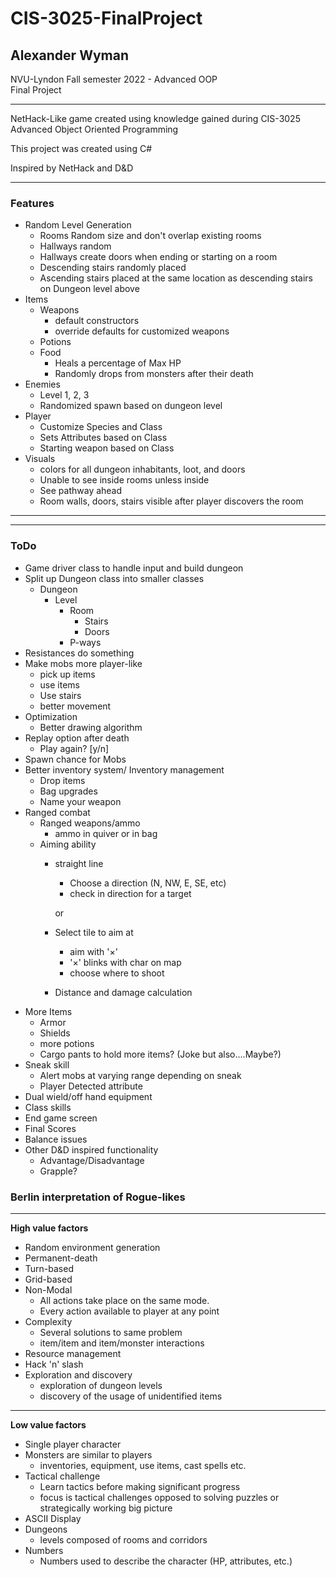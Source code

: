 # CIS-3025-FinalProject
## Alexander Wyman
NVU-Lyndon Fall semester 2022 - Advanced OOP   
Final Project

---

NetHack-Like game created using knowledge gained during CIS-3025 Advanced Object Oriented Programming

This project was created using C# 

Inspired by NetHack and D&D

---

### Features
- Random Level Generation
    - Rooms Random size and don't overlap existing rooms
    - Hallways random
    - Hallways create doors when ending or starting on a room
    - Descending stairs randomly placed 
    - Ascending stairs placed at the same location as descending stairs on Dungeon level above
- Items
    - Weapons
        - default constructors
        - override defaults for customized weapons
    - Potions
    - Food
        - Heals a percentage of Max HP
        - Randomly drops from monsters after their death
- Enemies
    - Level 1, 2, 3
    - Randomized spawn based on dungeon level
- Player
    - Customize Species and Class
    - Sets Attributes based on Class
    - Starting weapon based on Class
- Visuals
    - colors for all dungeon inhabitants, loot, and doors
    - Unable to see inside rooms unless inside
    - See pathway ahead
    - Room walls, doors, stairs visible after player discovers the room
---

---
### ToDo


- Game driver class to handle input and build dungeon
- Split up Dungeon class into smaller classes
    - Dungeon
        - Level
            - Room
                 - Stairs
                 - Doors
            - P-ways
- Resistances do something
- Make mobs more player-like
    - pick up items
    - use items
    - Use stairs
    - better movement
- Optimization 
    - Better drawing algorithm 
- Replay option after death   
    - Play again? [y/n]
- Spawn chance for Mobs
- Better inventory system/ Inventory management
    - Drop items
    - Bag upgrades
    - Name your weapon  
- Ranged combat
    - Ranged weapons/ammo
        - ammo in quiver or in bag
    - Aiming ability 
        - straight line 
            - Choose a direction (N, NW, E, SE, etc)
            - check in direction for a target

            or 
        - Select tile to aim at 
            - aim with '×'
            - '×' blinks with char on map
            - choose where to shoot
        - Distance and damage calculation
- More Items
    - Armor
    - Shields
    - more potions
    - Cargo pants to hold more items? (Joke but also....Maybe?)
- Sneak skill
    - Alert mobs at varying range depending on sneak
    - Player Detected attribute
- Dual wield/off hand equipment  
- Class skills   
- End game screen  
- Final Scores   
- Balance issues 
- Other D&D inspired functionality
    - Advantage/Disadvantage
    - Grapple?

### Berlin interpretation of Rogue-likes
-----
**High value factors**
- Random environment generation
- Permanent-death
- Turn-based
- Grid-based
- Non-Modal
    - All actions take place on the same mode.
    - Every action available to player at any point
- Complexity
    - Several solutions to same problem
    - item/item and item/monster interactions
- Resource management
- Hack 'n' slash
- Exploration and discovery
    - exploration of dungeon levels
    - discovery of the usage of unidentified items
----
**Low value factors**
- Single player character
- Monsters are similar to players
    - inventories, equipment, use items, cast spells etc.
- Tactical challenge
    - Learn tactics before making significant progress
    - focus is tactical challenges opposed to solving puzzles or strategically working big picture 
- ASCII Display
- Dungeons
    - levels composed of rooms and corridors
- Numbers
    - Numbers used to describe the character (HP, attributes, etc.)